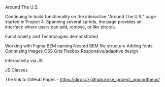 Around The U.S.

Continuing to build functionality on the interactive "Around The U.S." page started in Project 4. Spanning several sprints, the page provides an interface where users can add, remove, or like photos. 

Functionality and Technologies demonstrated

Working with Figma
BEM naming
Nested BEM file structure
Adding fonts
Optimizing images
CSS Grid
Flexbox
Responsive/adaptive design

Interactivity via JS

JS Classes


The link to GitHub Pages - https://dirosc7.github.io/se_project_aroundtheus/
